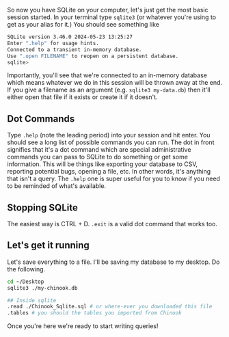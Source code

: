 So now you have SQLite on your computer, let's just get the most basic session started. In your terminal type `sqlite3` (or whatever you're using to get as your alias for it.) You should see something like

```bash
SQLite version 3.46.0 2024-05-23 13:25:27
Enter ".help" for usage hints.
Connected to a transient in-memory database.
Use ".open FILENAME" to reopen on a persistent database.
sqlite>
```

Importantly, you'll see that we're connected to an in-memory database which means whatever we do in this session will be thrown away at the end. If you give a filename as an argument (e.g. `sqlite3 my-data.db`) then it'll either open that file if it exists or create it if it doesn't.

## Dot Commands

Type `.help` (note the leading period) into your session and hit enter. You should see a long list of possible commands you can run. The dot in front signifies that it's a dot command which are special administrative commands you can pass to SQLite to do something or get some information. This will be things like exporting your database to CSV, reporting potential bugs, opening a file, etc. In other words, it's anything that isn't a query. The `.help` one is super useful for you to know if you need to be reminded of what's available.

## Stopping SQLite

The easiest way is CTRL + D. `.exit` is a valid dot command that works too.

## Let's get it running

Let's save everything to a file. I'll be saving my database to my desktop. Do the following.

```bash
cd ~/Desktop
sqlite3 ./my-chinook.db

## Inside sqlite
.read ./Chinook_Sqlite.sql # or where-ever you downloaded this file
.tables # you should the tables you imported from Chinook
```

Once you're here we're ready to start writing queries!
